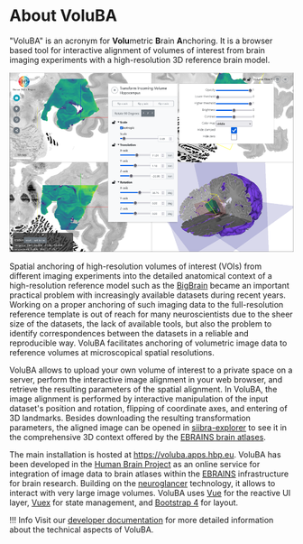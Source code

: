 # About VoluBA

"VoluBA" is an acronym for **Volu**metric **B**rain **A**nchoring. 
It is a browser based tool for interactive alignment of volumes of interest from brain imaging experiments with a high-resolution 3D reference brain model.

![image](images/teaser.png)

Spatial anchoring of high-resolution volumes of interest (VOIs) from different imaging experiments into the detailed anatomical context of a high-resolution reference model such as the [BigBrain](https://search.kg.ebrains.eu/instances/Dataset/d07f9305-1e75-4548-a348-b155fb323d31) became an important practical problem with increasingly available datasets during recent years. Working on a proper anchoring of such imaging data to the full-resolution reference template is out of reach for many neuroscientists due to the sheer size of the datasets, the lack of available tools, but also the problem to identify correspondences between the datasets in a reliable and reproducible way. VoluBA facilitates anchoring of volumetric image data to reference volumes at microscopical spatial resolutions. 

VoluBA allows to upload your own volume of interest to a private space on a server, perform the interactive image alignment in your web browser, and retrieve the resulting parameters of the spatial alignment. In VoluBA, the image alignment is performed by interactive manipulation of the input dataset's position and rotation, flipping of coordinate axes, and entering of 3D landmarks. 
Besides downloading the resulting transformation parameters, the aligned image can be opened in [siibra-explorer](https://atlases.ebrains.eu/viewer) to see it in the comprehensive 3D context offered by the [EBRAINS brain atlases](https://ebrains.eu/services/atlases). 

The main installation is hosted at <https://voluba.apps.hbp.eu>. VoluBA has been developed in the [Human Brain Project](https://humanbrainproject.eu) as an online service for integration of image data to brain atlases within the [EBRAINS](https://ebrains.eu) infrastructure for brain research.
Building on the [neuroglancer](https://github.com/google/neuroglancer) technology, it allows to interact with very large image volumes. VoluBA uses [Vue](https://vuejs.org) for the reactive UI layer, [Vuex](https://vuex.vuejs.org/) for state management, and [Bootstrap 4](https://getbootstrap.com/docs/4.0) for layout.

!!! Info
	Visit our [developer documentation](https://voluba-user-doc.apps-dev.hbp.eu/) for more detailed information about the technical aspects of VoluBA.